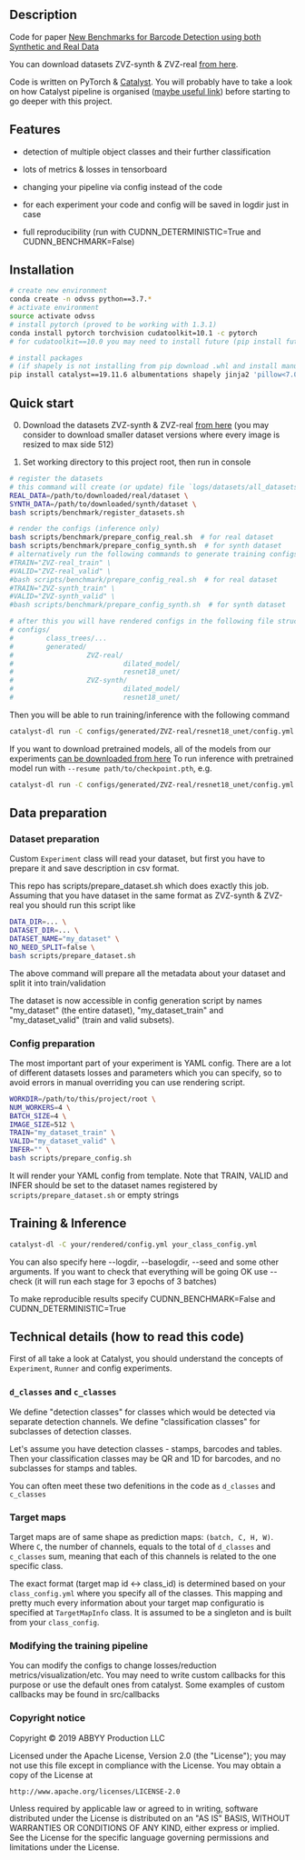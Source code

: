 ## Description

Code for paper [New Benchmarks for Barcode Detection using both Synthetic and Real Data](https://toappear)

You can download datasets ZVZ-synth & ZVZ-real [from here](https://drive.google.com/drive/folders/1u-EfCBu-HScu0kEfXGFzFuuWfFnpOsia?usp=sharing). 

Code is written on PyTorch & [Catalyst](https://github.com/catalyst-team/catalyst). You will probably have to take a look on
how Catalyst pipeline is organised ([maybe useful link](https://www.youtube.com/watch?v=FlPeL4g6WX4)) before starting to go deeper with this project.

## Features

- detection of multiple object classes and their further classification

- lots of metrics & losses in tensorboard

- changing your pipeline via config instead of the code

- for each experiment your code and config will be saved in logdir just in case

- full reproducibility (run with CUDNN_DETERMINISTIC=True and CUDNN_BENCHMARK=False)

## Installation

```bash
# create new environment
conda create -n odvss python==3.7.*
# activate environment
source activate odvss
# install pytorch (proved to be working with 1.3.1)
conda install pytorch torchvision cudatoolkit=10.1 -c pytorch
# for cudatoolkit==10.0 you may need to install future (pip install future)

# install packages 
# (if shapely is not installing from pip download .whl and install manually)
pip install catalyst==19.11.6 albumentations shapely jinja2 'pillow<7.0'
```

## Quick start

0. Download the datasets ZVZ-synth & ZVZ-real [from here](https://drive.google.com/drive/folders/1u-EfCBu-HScu0kEfXGFzFuuWfFnpOsia?usp=sharing) 
(you may consider to download smaller dataset versions 
where every image is resized to max side 512)

1. Set working directory to this project root, then run in console
```bash
# register the datasets
# this command will create (or update) file `logs/datasets/all_datasets.json`
REAL_DATA=/path/to/downloaded/real/dataset \
SYNTH_DATA=/path/to/downloaded/synth/dataset \
bash scripts/benchmark/register_datasets.sh

# render the configs (inference only)
bash scripts/benchmark/prepare_config_real.sh  # for real dataset
bash scripts/benchmark/prepare_config_synth.sh  # for synth dataset
# alternatively run the following commands to generate training configs
#TRAIN="ZVZ-real_train" \
#VALID="ZVZ-real_valid" \
#bash scripts/benchmark/prepare_config_real.sh  # for real dataset
#TRAIN="ZVZ-synth_train" \
#VALID="ZVZ-synth_valid" \
#bash scripts/benchmark/prepare_config_synth.sh  # for synth dataset

# after this you will have rendered configs in the following file structure:
# configs/
#        class_trees/...
#        generated/
#                  ZVZ-real/
#                           dilated_model/
#                           resnet18_unet/
#                  ZVZ-synth/
#                           dilated_model/
#                           resnet18_unet/
```
Then you will be able to run training/inference with the following command
```bash
catalyst-dl run -C configs/generated/ZVZ-real/resnet18_unet/config.yml configs/generated/ZVZ-real/resnet18_unet/class_config.yml --baselogdir logs/runs
```

If you want to download pretrained models, all of the models from our experiments [can be downloaded from here](https://drive.google.com/drive/folders/1hlOJ4rFK8IphWoUjTjRHANc3c2Q8rMc4?usp=sharing)
To run inference with pretrained model run with `--resume path/to/checkpoint.pth`, e.g.
```bash
catalyst-dl run -C configs/generated/ZVZ-real/resnet18_unet/config.yml configs/generated/ZVZ-real/resnet18_unet/class_config.yml --logdir logs/inference --resume path/to/checkpoint.pth
```

## Data preparation

### Dataset preparation
Custom `Experiment` class will read your dataset, but first you have to prepare it
and save description in csv format.

This repo has scripts/prepare_dataset.sh which does exactly this job. Assuming that you have
dataset in the same format as ZVZ-synth & ZVZ-real
you should run this script like

```bash
DATA_DIR=... \
DATASET_DIR=... \
DATASET_NAME="my_dataset" \
NO_NEED_SPLIT=false \
bash scripts/prepare_dataset.sh
```

The above command will prepare all the metadata about your dataset and split it into train/validation

The dataset is now accessible in config generation script by names "my_dataset" (the entire dataset),
"my_dataset_train" and "my_dataset_valid" (train and valid subsets).

### Config preparation

The most important part of your experiment is YAML config. There are a lot of different
datasets losses and parameters which you can specify, so to avoid errors in manual
overriding you can use rendering script.

```bash
WORKDIR=/path/to/this/project/root \
NUM_WORKERS=4 \
BATCH_SIZE=4 \
IMAGE_SIZE=512 \
TRAIN="my_dataset_train" \
VALID="my_dataset_valid" \
INFER="" \
bash scripts/prepare_config.sh
```

It will render your YAML config from template. Note that TRAIN, VALID and INFER should be set to
the dataset names registered by `scripts/prepare_dataset.sh` or empty strings


## Training & Inference

```bash
catalyst-dl -C your/rendered/config.yml your_class_config.yml
```
You can also specify here --logdir, --baselogdir, --seed and some other arguments.
If you want to check that everything will be going OK use --check (it will run each stage for 3 epochs of 3 batches)

To make reproducible results specify CUDNN_BENCHMARK=False and CUDNN_DETERMINISTIC=True

## Technical details (how to read this code)

First of all take a look at Catalyst, you should understand the concepts of `Experiment`, 
`Runner` and config experiments.

### `d_classes` and `c_classes`
We define "detection classes" for classes which would be detected via separate detection channels.
We define "classification classes" for subclasses of detection classes.

Let's assume you have detection classes - stamps, barcodes and tables. Then your classification 
classes may be QR and 1D for barcodes, and no subclasses for stamps and tables.

You can often meet these two defenitions in the code as `d_classes` and `c_classes`

### Target maps

Target maps are of same shape as prediction maps: `(batch, C, H, W)`. Where `C`, the
number of channels, equals to the total of `d_classes` and `c_classes` sum,
meaning that each of this channels is related to the one specific class.

The exact format (target map id <-> class_id) is determined based on your `class_config.yml` where
you specify all of the classes. This mapping and pretty much every information about your target map
configuratio is specified at `TargetMapInfo` class. It is assumed to be a singleton and is built 
from your `class_config`.

### Modifying the training pipeline

You can modify the configs to change losses/reduction metrics/visualization/etc. You may need
to write custom callbacks for this purpose or use the default ones from catalyst. Some examples
of custom callbacks may be found in src/callbacks

### Copyright notice

Copyright © 2019 ABBYY Production LLC

Licensed under the Apache License, Version 2.0 (the "License");
you may not use this file except in compliance with the License.
You may obtain a copy of the License at

    http://www.apache.org/licenses/LICENSE-2.0

Unless required by applicable law or agreed to in writing, software
distributed under the License is distributed on an "AS IS" BASIS,
WITHOUT WARRANTIES OR CONDITIONS OF ANY KIND, either express or implied.
See the License for the specific language governing permissions and
limitations under the License.
